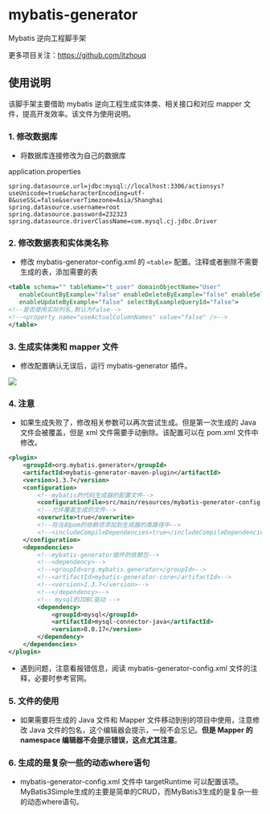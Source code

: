 # mybatis-generator
Mybatis 逆向工程脚手架

更多项目关注：https://github.com/itzhouq

## 使用说明

该脚手架主要借助 mybatis 逆向工程生成实体类、相关接口和对应 mapper 文件，提高开发效率。该文件为使用说明。

### 1. 修改数据库

- 将数据库连接修改为自己的数据库

application.properties

```properties
spring.datasource.url=jdbc:mysql://localhost:3306/actionsys?useUnicode=true&characterEncoding=utf-8&useSSL=false&serverTimezone=Asia/Shanghai
spring.datasource.username=root
spring.datasource.password=232323
spring.datasource.driverClassName=com.mysql.cj.jdbc.Driver
```

### 2. 修改数据表和实体类名称
- 修改 mybatis-generator-config.xml 的 `<table>` 配置。注释或者删除不需要生成的表，添加需要的表
```xml
<table schema="" tableName="t_user" domainObjectName="User"
   enableCountByExample="false" enableDeleteByExample="false" enableSelectByExample="false"
   enableUpdateByExample="false" selectByExampleQueryId="false">
<!--是否使用实际列名,默认为false-->
<!--<property name="useActualColumnNames" value="false" />-->
</table>
```

### 3. 生成实体类和 mapper 文件

- 修改配置确认无误后，运行 mybatis-generator 插件。

![](https://gitee.com/itzhouq/images/raw/master/notes/20200713220114.png)

### 4. 注意
- 如果生成失败了，修改相关参数可以再次尝试生成。但是第一次生成的 Java 文件会被覆盖，但是 xml 文件需要手动删除。该配置可以在 pom.xml 文件中修改。
```xml
<plugin>
    <groupId>org.mybatis.generator</groupId>
    <artifactId>mybatis-generator-maven-plugin</artifactId>
    <version>1.3.7</version>
    <configuration>
        <!--mybatis的代码生成器的配置文件-->
        <configurationFile>src/main/resources/mybatis-generator-config.xml</configurationFile>
        <!--允许覆盖生成的文件-->
        <overwrite>true</overwrite>
        <!--将当前pom的依赖项添加到生成器的类路径中-->
        <!--<includeCompileDependencies>true</includeCompileDependencies>-->
    </configuration>
    <dependencies>
        <!--mybatis-generator插件的依赖包-->
        <!--<dependency>-->
        <!--<groupId>org.mybatis.generator</groupId>-->
        <!--<artifactId>mybatis-generator-core</artifactId>-->
        <!--<version>1.3.7</version>-->
        <!--</dependency>-->
        <!-- mysql的JDBC驱动 -->
        <dependency>
            <groupId>mysql</groupId>
            <artifactId>mysql-connector-java</artifactId>
            <version>8.0.17</version>
        </dependency>
    </dependencies>
</plugin>
```

- 遇到问题，注意看报错信息，阅读 mybatis-generator-config.xml 文件的注释，必要时参考官网。

### 5. 文件的使用
- 如果需要将生成的 Java 文件和 Mapper 文件移动到别的项目中使用，注意修改 Java 文件的包名，这个编辑器会提示，一般不会忘记。**但是 Mapper 的 namespace 编辑器不会提示错误，这点尤其注意**。

### 6. 生成的是复杂一些的动态where语句
- mybatis-generator-config.xml 文件中 targetRuntime 可以配置该项。MyBatis3Simple生成的主要是简单的CRUD，而MyBatis3生成的是复杂一些的动态where语句。




